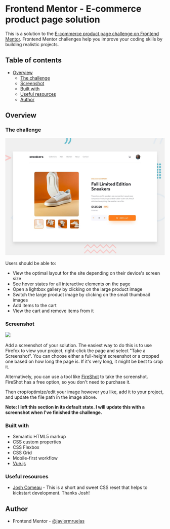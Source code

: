 # Frontend Mentor - E-commerce product page solution

This is a solution to the [E-commerce product page challenge on Frontend Mentor](https://www.frontendmentor.io/challenges/ecommerce-product-page-UPsZ9MJp6).
Frontend Mentor challenges help you improve your coding skills by building realistic projects.

## Table of contents

- [Overview](#overview)
  - [The challenge](#the-challenge)
  - [Screenshot](#screenshot)
  - [Built with](#built-with)
  - [Useful resources](#useful-resources)
  - [Author](#author)

## Overview

### The challenge

![Design preview for the E-commerce product page coding challenge](./design/desktop-preview.jpg)

Users should be able to:

- View the optimal layout for the site depending on their device's screen size
- See hover states for all interactive elements on the page
- Open a lightbox gallery by clicking on the large product image
- Switch the large product image by clicking on the small thumbnail images
- Add items to the cart
- View the cart and remove items from it

### Screenshot

![](./screenshot.jpg)

Add a screenshot of your solution. The easiest way to do this is to use Firefox to view your project, right-click the page and select "Take a Screenshot". You can choose either a full-height screenshot or a cropped one based on how long the page is. If it's very long, it might be best to crop it.

Alternatively, you can use a tool like [FireShot](https://getfireshot.com/) to take the screenshot. FireShot has a free option, so you don't need to purchase it. 

Then crop/optimize/edit your image however you like, add it to your project, and update the file path in the image above.

**Note: I left this section in its default state. I will update this with a screenshot when I've finished the challenge.**

### Built with

- Semantic HTML5 markup
- CSS custom properties
- CSS Flexbox
- CSS Grid
- Mobile-first workflow
- [Vue.js](https://vuejs.org/)

### Useful resources

- [Josh Comeau](https://www.joshwcomeau.com/css/custom-css-reset/) - This is a short and sweet CSS reset that helps to kickstart development. Thanks Josh!

## Author

- Frontend Mentor - [@javiermruelas](https://www.frontendmentor.io/profile/javiermruelas)

